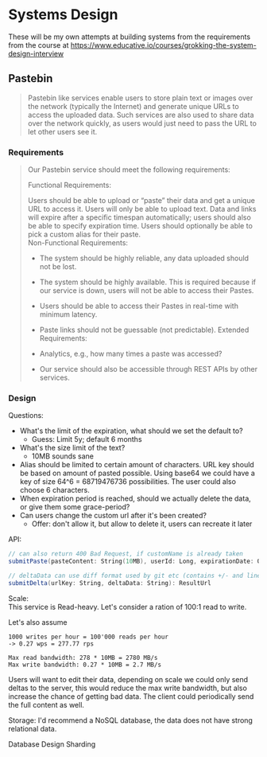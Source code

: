 # Systems Design

These will be my own attempts at building systems from the requirements from the course at https://www.educative.io/courses/grokking-the-system-design-interview

## Pastebin
> Pastebin like services enable users to store plain text or images over the network (typically the Internet) and generate unique URLs to access the uploaded data. Such services are also used to share data over the network quickly, as users would just need to pass the URL to let other users see it.

### Requirements
> Our Pastebin service should meet the following requirements:
>
> Functional Requirements:
> 
> Users should be able to upload or “paste” their data and get a unique URL to access it.
> Users will only be able to upload text.
> Data and links will expire after a specific timespan automatically; users should also be able to specify expiration time.
> Users should optionally be able to pick a custom alias for their paste.  
> Non-Functional Requirements:
> 
> - The system should be highly reliable, any data uploaded should not be lost.
> - The system should be highly available. This is required because if our service is down, users will not be able to access their Pastes.
> - Users should be able to access their Pastes in real-time with minimum latency.
> - Paste links should not be guessable (not predictable).
> Extended Requirements:
> 
> - Analytics, e.g., how many times a paste was accessed?
> - Our service should also be accessible through REST APIs by other services.


### Design

Questions:
- What's the limit of the expiration, what should we set the default to? 
    - Guess: Limit 5y; default 6 months
- What's the size limit of the text?
    - 10MB sounds sane
- Alias should be limited to certain amount of characters. URL key should be based on amount of pasted possible.
Using base64 we could have a key of size 64^6 = 68719476736 possibilities. The user could also choose 6 characters.
- When expiration period is reached, should we actually delete the data, or give them some grace-period?
- Can users change the custom url after it's been created?
    - Offer: don't allow it, but allow to delete it, users can recreate it later

API:
```scala
// can also return 400 Bad Request, if customName is already taken
submitPaste(pasteContent: String(10MB), userId: Long, expirationDate: Option[Date], customName: Option[String]): ResultUrl

// deltaData can use diff format used by git etc (contains +/- and line numbers)
submitDelta(urlKey: String, deltaData: String): ResultUrl
```

Scale:  
This service is Read-heavy. Let's consider a ration of 100:1 read to write. 

Let's also assume 
```
1000 writes per hour = 100'000 reads per hour
-> 0.27 wps = 277.77 rps

Max read bandwidth: 278 * 10MB = 2780 MB/s
Max write bandwidth: 0.27 * 10MB = 2.7 MB/s

```

Users will want to edit their data, depending on scale we could only send deltas to the server, this would reduce the max write bandwidth, but also increase the chance of getting bad data. The client could periodically send the full content as well.


Storage:
I'd recommend a NoSQL database, the data does not have strong relational data.

Database Design
Sharding
